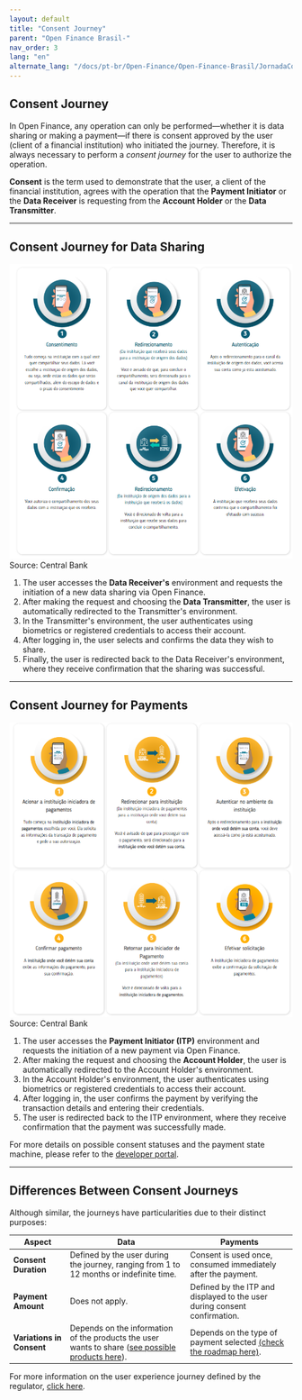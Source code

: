 ```yaml
---
layout: default
title: "Consent Journey"
parent: "Open Finance Brasil-"
nav_order: 3
lang: "en"
alternate_lang: "/docs/pt-br/Open-Finance/Open-Finance-Brasil/JornadaConsentimento/OFB-JornadaConsentimento/"
---
```


## Consent Journey

In Open Finance, any operation can only be performed—whether it is data sharing or making a payment—if there is consent approved by the user (client of a financial institution) who initiated the journey. Therefore, it is always necessary to perform a *consent journey* for the user to authorize the operation.

**Consent** is the term used to demonstrate that the user, a client of the financial institution, agrees with the operation that the **Payment Initiator** or the **Data Receiver** is requesting from the **Account Holder** or the **Data Transmitter**.

---

## Consent Journey for Data Sharing

![Data Journey](./images/jornada_dados.png)  
Source: Central Bank

1. The user accesses the **Data Receiver's** environment and requests the initiation of a new data sharing via Open Finance.
2. After making the request and choosing the **Data Transmitter**, the user is automatically redirected to the Transmitter's environment.
3. In the Transmitter's environment, the user authenticates using biometrics or registered credentials to access their account.
4. After logging in, the user selects and confirms the data they wish to share.
5. Finally, the user is redirected back to the Data Receiver's environment, where they receive confirmation that the sharing was successful.

---

## Consent Journey for Payments

![Payment Journey](./images/jornada_pgtos.png)  
Source: Central Bank

1. The user accesses the **Payment Initiator (ITP)** environment and requests the initiation of a new payment via Open Finance.
2. After making the request and choosing the **Account Holder**, the user is automatically redirected to the Account Holder's environment.
3. In the Account Holder's environment, the user authenticates using biometrics or registered credentials to access their account.
4. After logging in, the user confirms the payment by verifying the transaction details and entering their credentials.
5. The user is redirected back to the ITP environment, where they receive confirmation that the payment was successfully made.

For more details on possible consent statuses and the payment state machine, please refer to the [developer portal](https://openfinancebrasil.atlassian.net/wiki/spaces/OF/pages/347078805/M+quina+de+Estados+-+v4.0.0+-+SV+Pagamentos).

---

## Differences Between Consent Journeys

Although similar, the journeys have particularities due to their distinct purposes:

| **Aspect**                | **Data**                                                                                     | **Payments**                                                                        |
|---------------------------|----------------------------------------------------------------------------------------------|-------------------------------------------------------------------------------------|
| **Consent Duration**       | Defined by the user during the journey, ranging from 1 to 12 months or indefinite time.     | Consent is used once, consumed immediately after the payment.                        |
| **Payment Amount**         | Does not apply.                                                                               | Defined by the ITP and displayed to the user during consent confirmation.            |
| **Variations in Consent**  | Depends on the information of the products the user wants to share ([see possible products here](../PerfisOFB/OOF-Transmissor.html)). | Depends on the type of payment selected [(check the roadmap here)](../PerfisOFB/OFB-Detentor.html). |

For more information on the user experience journey defined by the regulator, [click here](https://openfinancebrasil.atlassian.net/wiki/spaces/OF/pages/17378535/Guia+de+Experi+ncia+do+Usu+rio).
